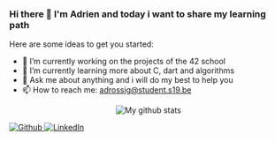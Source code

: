 ### Hi there 👋 I'm Adrien and today i want to share my learning path 

Here are some ideas to get you started:

- 🔭 I’m currently working on the projects  of the 42 school
- 🌱 I’m currently learning more about C, dart and algorithms
- 💬 Ask me about anything and i will do my best to help you
- 📫 How to reach me: adrossig@student.s19.be

<p align="center">
	<img align="center" src="https://github-readme-stats.vercel.app/api/top-langs/?username=adrossig&layout=compact&theme=vue&langs_count=6" alt="My github stats"/>
</p>
<p>
	<a href="https://github.com/adrossig" target="_blank"><img alt="Github" src="https://img.shields.io/badge/GitHub-%2312100E.svg?&style=for-the-badge&logo=Github&logoColor=white"/>
	<a href="https://www.linkedin.com/in/adrien-rossignol/" target="_blank"><img alt="LinkedIn" src="https://img.shields.io/badge/linkedin-%230077B5.svg?&style=for-the-badge&logo=linkedin&logoColor=white"/>
</p>
